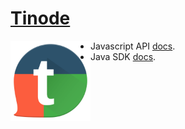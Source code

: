 # [Tinode](https://github.com/tinode/chat/)

<a href="https://github.com/tinode/chat/">
<img src="logo.svg" align="left" width=128 height=128 border=0>
</a>

* Javascript API [docs](/js-api/).
* Java SDK [docs](/java-api/).
